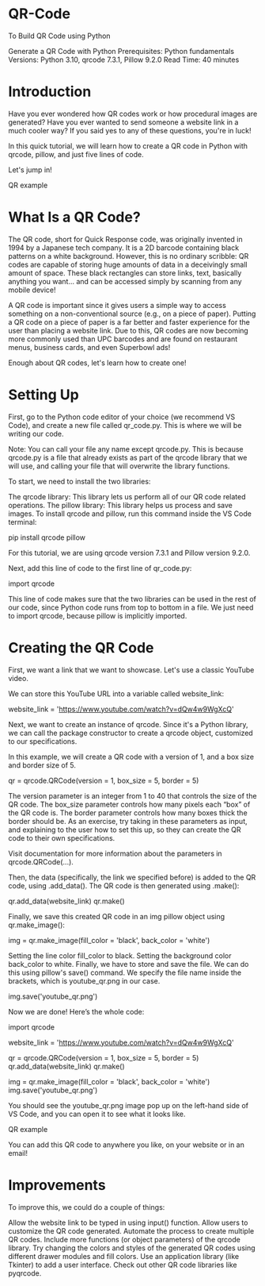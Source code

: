 # QR-Code
To Build QR Code using Python

Generate a QR Code with Python
Prerequisites: Python fundamentals
Versions: Python 3.10, qrcode 7.3.1, Pillow 9.2.0
Read Time: 40 minutes

# Introduction
Have you ever wondered how QR codes work or how procedural images are generated? Have you ever wanted to send someone a website link in a much cooler way? If you said yes to any of these questions, you're in luck!

In this quick tutorial, we will learn how to create a QR code in Python with qrcode, pillow, and just five lines of code.

Let's jump in!

QR example

# What Is a QR Code?
The QR code, short for Quick Response code, was originally invented in 1994 by a Japanese tech company. It is a 2D barcode containing black patterns on a white background. However, this is no ordinary scribble: QR codes are capable of storing huge amounts of data in a deceivingly small amount of space. These black rectangles can store links, text, basically anything you want... and can be accessed simply by scanning from any mobile device!

A QR code is important since it gives users a simple way to access something on a non-conventional source (e.g., on a piece of paper). Putting a QR code on a piece of paper is a far better and faster experience for the user than placing a website link. Due to this, QR codes are now becoming more commonly used than UPC barcodes and are found on restaurant menus, business cards, and even Superbowl ads!


Enough about QR codes, let's learn how to create one!

# Setting Up
First, go to the Python code editor of your choice (we recommend VS Code), and create a new file called qr_code.py. This is where we will be writing our code.

Note: You can call your file any name except qrcode.py. This is because qrcode.py is a file that already exists as part of the qrcode library that we will use, and calling your file that will overwrite the library functions.

To start, we need to install the two libraries:

The qrcode library: This library lets us perform all of our QR code related operations.
The pillow library: This library helps us process and save images.
To install qrcode and pillow, run this command inside the VS Code terminal:

pip install qrcode pillow

For this tutorial, we are using qrcode version 7.3.1 and Pillow version 9.2.0.

Next, add this line of code to the first line of qr_code.py:

import qrcode

This line of code makes sure that the two libraries can be used in the rest of our code, since Python code runs from top to bottom in a file. We just need to import qrcode, because pillow is implicitly imported.

# Creating the QR Code
First, we want a link that we want to showcase. Let's use a classic YouTube video.

We can store this YouTube URL into a variable called website_link:

website_link = 'https://www.youtube.com/watch?v=dQw4w9WgXcQ'

Next, we want to create an instance of qrcode. Since it's a Python library, we can call the package constructor to create a qrcode object, customized to our specifications.

In this example, we will create a QR code with a version of 1, and a box size and border size of 5.

qr = qrcode.QRCode(version = 1, box_size = 5, border = 5)

The version parameter is an integer from 1 to 40 that controls the size of the QR code.
The box_size parameter controls how many pixels each “box” of the QR code is.
The border parameter controls how many boxes thick the border should be.
As an exercise, try taking in these parameters as input, and explaining to the user how to set this up, so they can create the QR code to their own specifications.

Visit documentation for more information about the parameters in qrcode.QRCode(...).

Then, the data (specifically, the link we specified before) is added to the QR code, using .add_data(). The QR code is then generated using .make():

qr.add_data(website_link)
qr.make()

Finally, we save this created QR code in an img pillow object using qr.make_image():

img = qr.make_image(fill_color = 'black', back_color = 'white')

Setting the line color fill_color to black.
Setting the background color back_color to white.
Finally, we have to store and save the file. We can do this using pillow's save() command. We specify the file name inside the brackets, which is youtube_qr.png in our case.

img.save('youtube_qr.png')

Now we are done! Here’s the whole code:

import qrcode

website_link = 'https://www.youtube.com/watch?v=dQw4w9WgXcQ'

qr = qrcode.QRCode(version = 1, box_size = 5, border = 5)
qr.add_data(website_link)
qr.make()

img = qr.make_image(fill_color = 'black', back_color = 'white')
img.save('youtube_qr.png')

You should see the youtube_qr.png image pop up on the left-hand side of VS Code, and you can open it to see what it looks like.

QR example

You can add this QR code to anywhere you like, on your website or in an email!

# Improvements
To improve this, we could do a couple of things:

Allow the website link to be typed in using input() function.
Allow users to customize the QR code generated.
Automate the process to create multiple QR codes.
Include more functions (or object parameters) of the qrcode library.
Try changing the colors and styles of the generated QR codes using different drawer modules and fill colors.
Use an application library (like Tkinter) to add a user interface.
Check out other QR code libraries like pyqrcode.
